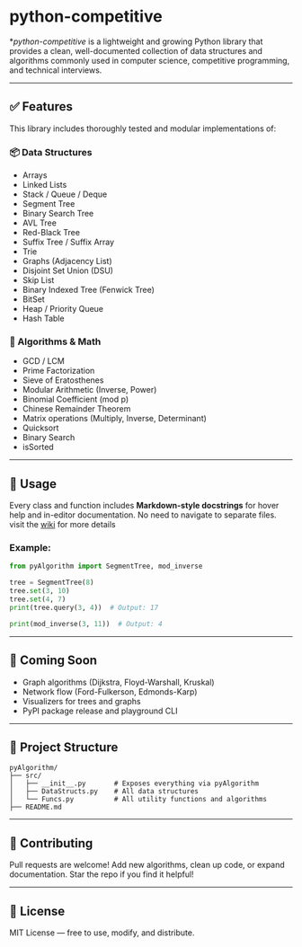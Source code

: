 # python-competitive

**python-competitive* is a lightweight and growing Python library that provides a clean, well-documented collection of data structures and algorithms commonly used in computer science, competitive programming, and technical interviews.

---

## ✅ Features

This library includes thoroughly tested and modular implementations of:

### 📦 Data Structures
- Arrays
- Linked Lists
- Stack / Queue / Deque
- Segment Tree
- Binary Search Tree
- AVL Tree
- Red-Black Tree
- Suffix Tree / Suffix Array
- Trie
- Graphs (Adjacency List)
- Disjoint Set Union (DSU)
- Skip List
- Binary Indexed Tree (Fenwick Tree)
- BitSet
- Heap / Priority Queue
- Hash Table

### 📐 Algorithms & Math
- GCD / LCM
- Prime Factorization
- Sieve of Eratosthenes
- Modular Arithmetic (Inverse, Power)
- Binomial Coefficient (mod p)
- Chinese Remainder Theorem
- Matrix operations (Multiply, Inverse, Determinant)
- Quicksort
- Binary Search
- isSorted

---

## 📘 Usage

Every class and function includes **Markdown-style docstrings** for hover help and in-editor documentation. No need to navigate to separate files.
visit the [wiki](https://github.com/Byte717/python-competitive/wiki/Welcome-to-the-python%E2%80%90competitive-wiki!) for more details

### Example:

```python
from pyAlgorithm import SegmentTree, mod_inverse

tree = SegmentTree(8)
tree.set(3, 10)
tree.set(4, 7)
print(tree.query(3, 4))  # Output: 17

print(mod_inverse(3, 11))  # Output: 4
```
---

## 🚀 Coming Soon

- Graph algorithms (Dijkstra, Floyd-Warshall, Kruskal)
- Network flow (Ford-Fulkerson, Edmonds-Karp)
- Visualizers for trees and graphs
- PyPI package release and playground CLI

---

## 📂 Project Structure

```
pyAlgorithm/
├── src/
│   ├── __init__.py       # Exposes everything via pyAlgorithm
│   ├── DataStructs.py    # All data structures
│   └── Funcs.py          # All utility functions and algorithms
├── README.md
```

---

## 🤝 Contributing

Pull requests are welcome! Add new algorithms, clean up code, or expand documentation. Star the repo if you find it helpful!

---

## 📜 License

MIT License — free to use, modify, and distribute.
